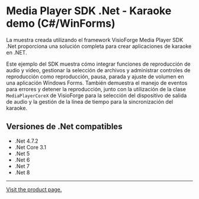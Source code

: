﻿# Media Player SDK .Net - Karaoke demo (C#/WinForms)

La muestra creada utilizando el framework VisioForge Media Player SDK .Net proporciona una solución completa para crear aplicaciones de karaoke en .NET.

Este ejemplo del SDK muestra cómo integrar funciones de reproducción de audio y vídeo, gestionar la selección de archivos y administrar controles de reproducción como reproducción, pausa, parada y ajuste de volumen en una aplicación Windows Forms. También demuestra el manejo de eventos para errores y detener la reproducción, junto con la utilización de la clase `MediaPlayerCoreX` de VisioForge para la selección del dispositivo de salida de audio y la gestión de la línea de tiempo para la sincronización del karaoke.

## Versiones de .Net compatibles

- .Net 4.7.2
- .Net Core 3.1
- .Net 5
- .Net 6
- .Net 7
- .Net 8

---

[Visit the product page.](https://www.visioforge.com/media-player-sdk-net)
